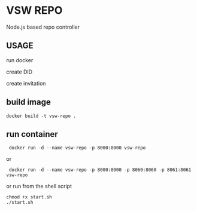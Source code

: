 
# VSW REPO

Node.js based repo controller



## USAGE

run docker

create DID

create invitation

## build image 
```
docker build -t vsw-repo .
```

## run container
```
 docker run -d --name vsw-repo -p 8000:8000 vsw-repo
```
or
```
 docker run -d --name vsw-repo -p 8000:8000 -p 8060:8060 -p 8061:8061 vsw-repo
```



or run from the shell script
```
chmod +x start.sh
./start.sh
```

